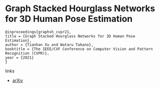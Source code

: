 # Graph Stacked Hourglass Networks for 3D Human Pose Estimation

```
@inproceedings{graphsh_cvpr21,
title = {Graph Stacked Hourglass Networks for 3D Human Pose Estimation},
author = {Tianhan Xu and Wataru Takano},
booktitle = {The IEEE/CVF Conference on Computer Vision and Pattern Recognition (CVPR)},
year = {2021}
}
```

links
- [arXiv](https://arxiv.org/abs/2103.16385)
